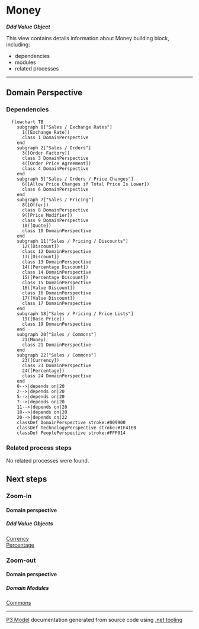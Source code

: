 ﻿
# Money

***Ddd Value Object***  

This view contains details information about Money building block, including:
- dependencies
- modules
- related processes  

---



## Domain Perspective


### Dependencies

```mermaid
  flowchart TB
    subgraph 0["Sales / Exchange Rates"]
      1([Exchange Rate])
      class 1 DomainPerspective
    end
    subgraph 2["Sales / Orders"]
      3([Order Factory])
      class 3 DomainPerspective
      4([Order Price Agreement])
      class 4 DomainPerspective
    end
    subgraph 5["Sales / Orders / Price Changes"]
      6([Allow Price Changes if Total Price Is Lower])
      class 6 DomainPerspective
    end
    subgraph 7["Sales / Pricing"]
      8([Offer])
      class 8 DomainPerspective
      9([Price Modifier])
      class 9 DomainPerspective
      10([Quote])
      class 10 DomainPerspective
    end
    subgraph 11["Sales / Pricing / Discounts"]
      12([Discount])
      class 12 DomainPerspective
      13([Discount])
      class 13 DomainPerspective
      14([Percentage Discount])
      class 14 DomainPerspective
      15([Percentage Discount])
      class 15 DomainPerspective
      16([Value Discount])
      class 16 DomainPerspective
      17([Value Discount])
      class 17 DomainPerspective
    end
    subgraph 18["Sales / Pricing / Price Lists"]
      19([Base Price])
      class 19 DomainPerspective
    end
    subgraph 20["Sales / Commons"]
      21(Money)
      class 21 DomainPerspective
    end
    subgraph 22["Sales / Commons"]
      23([Currency])
      class 23 DomainPerspective
      24([Percentage])
      class 24 DomainPerspective
    end
    0-->|depends on|20
    2-->|depends on|20
    5-->|depends on|20
    7-->|depends on|20
    11-->|depends on|20
    18-->|depends on|20
    20-->|depends on|22
    classDef DomainPerspective stroke:#009900
    classDef TechnologyPerspective stroke:#1F41EB
    classDef PeoplePerspective stroke:#FFF014
```

### Related process steps

No related processes were found.  

## Next steps


### Zoom-in


#### Domain perspective


##### Ddd Value Objects

[Currency](Currency.md)  
[Percentage](Percentage.md)  

### Zoom-out


#### Domain perspective


##### Domain Modules

[Commons](Commons.md)  

---

[P3 Model](https://github.com/P3-model/P3-model) documentation generated from source code using [.net tooling](https://github.com/P3-model/P3-model-dotnet)
